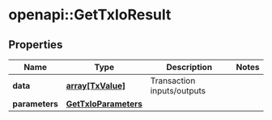 # openapi::GetTxIoResult


## Properties
Name | Type | Description | Notes
------------ | ------------- | ------------- | -------------
**data** | [**array[TxValue]**](tx_value.md) | Transaction inputs/outputs | 
**parameters** | [**GetTxIoParameters**](get_tx_io_parameters.md) |  | 


